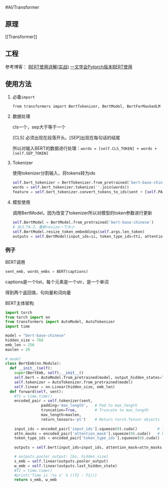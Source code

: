 #AI/Transformer  


## 原理

[[Transformer]]



## 工程

参考博客：
[BERT使用详解(实战)](https://www.jianshu.com/p/bfd0148b292e)
[一文学会Pytorch版本BERT使用](https://zhuanlan.zhihu.com/p/113639892?ivk_sa=1024320u)

## 使用方法
1. 必备`import`
	
	`from transformers import BertTokenizer, BertModel, BertForMaskedLM`


2. 数据处理
	
	cls一个，sep大于等于一个
	
	[CLS] 必须出现在段落开头。[SEP]出现在每句话的结尾
	
	所以对输入BERT的数据进行处理：`words = [self.CLS_TOKEN] + words + [self.SEP_TOKEN]`


3. Tokenizer
	
	使用tokenizer分割输入，将tokens转为ids
	
	```python
	self.bert_tokenizer = BertTokenizer.from_pretrained('bert-base-chinese') 
	words = self.bert_tokenizer.tokenize(''.join(words)) 
	feature = self.bert_tokenizer.convert_tokens_to_ids(sent + [self.PAD_TOKEN for _ in range(max_sent_len - len(sent))])
	```



4. 模型使用

   调用BertModel，因为改变了tokenizer所以对模型的token参数进行更新

   ```python
   self.BertModel = BertModel.from_pretrained('bert-base-chinese') 
   # 加入了A-Z，重新resize一下大小 
   self.BertModel.resize_token_embeddings(self.args.len_token)  
   outputs = self.BertModel(input_ids=ii, token_type_ids=tti, attention_mask=am)
   ```


### 例子
BERT调用

```python
sent_emb, words_embs = BERT(captions)
```

captions是一个list，每个元素是一个str，是一个单词

得到两个返回值，句向量和词向量

BERT主体架构

```python
import torch
from torch import nn
from transformers import AutoModel, AutoTokenizer
import time

model = "bert-base-chinese"
hidden_size = 768
emb_len = 256
maxlen = 20
        
# model
class BertEmb(nn.Module):
  def __init__(self):
    super(BertEmb, self).__init__()
    self.bert = AutoModel.from_pretrained(model, output_hidden_states=True, return_dict=True)
    self.tokenizer = AutoTokenizer.from_pretrained(model)
    self.linear = nn.Linear(hidden_size, emb_len) 
  def forward(self, sent):
    #T1 = time.time()
    encoded_pair = self.tokenizer(sent,
                padding='max_length',   # Pad to max_length
                truncation=True,        # Truncate to max_length
                max_length=maxlen,  
                return_tensors='pt')    # Return torch.Tensor objects
                
    input_ids = encoded_pair['input_ids'].squeeze(0).cuda()         # tensor of token ids
    attn_masks = encoded_pair['attention_mask'].squeeze(0).cuda()   # binary tensor with "0" for padded values and "1" for the other values
    token_type_ids = encoded_pair['token_type_ids'].squeeze(0).cuda()  # binary tensor with "0" for the 1st sentence tokens & "1" for the 2nd sentence tokens
    
    outputs = self.bert(input_ids=input_ids, attention_mask=attn_masks, token_type_ids=token_type_ids) 

    # outputs.pooler_output: [bs, hidden_size]
    s_emb = self.linear(outputs.pooler_output)  
    w_emb = self.linear(outputs.last_hidden_state)
    #T2 = time.time()
    #print('Time is :%s s' % ((T2 - T1)))
    return s_emb, w_emb
```

